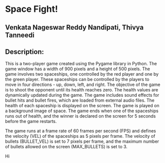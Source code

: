 # Space Fight!

## Venkata Nageswar Reddy Nandipati, Thivya Tanneedi

## Description:

This is a two-player game created using the Pygame library in Python. The game window has a width of 900 pixels and a height of 500 pixels. The game involves two spaceships, one controlled by the red player and one by the green player. These spaceships can be controlled by the players to move in four directions - up, down, left, and right. The objective of the game is to shoot the opponent until its health reaches zero. The health values are dynamically updated during the game. The game includes sound effects for bullet hits and bullet fires, which are loaded from external audio files. The health of each spaceship is displayed on the screen. The game is played on a background image of space. The game ends when one of the spaceships runs out of health, and the winner is declared on the screen for 5 seconds before the game restarts.  

The game runs at a frame rate of 60 frames per second (FPS) and defines the velocity (VEL) of the spaceships as 5 pixels per frame. The velocity of bullets (BULLET_VEL) is set to 7 pixels per frame, and the maximum number of bullets allowed on the screen (MAX_BULLETS) is set to 3.

Hi
